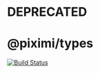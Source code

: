 # DEPRECATED
# @piximi/types

[![Build Status](https://travis-ci.org/piximi/types.svg?branch=master)](https://travis-ci.org/piximi/types)
